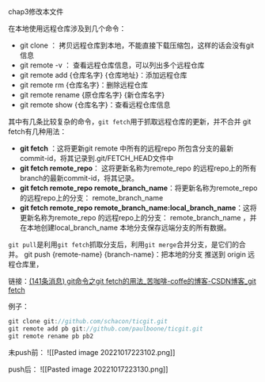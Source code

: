 chap3修改本文件

在本地使用远程仓库涉及到几个命令：
- git clone ： 拷贝远程仓库到本地，不能直接下载压缩包，这样的话会没有git信息
- git remote -v ： 查看远程仓库信息，可以列出多个远程仓库
- git remote add {仓库名字} {仓库地址}：添加远程仓库
- git remote rm {仓库名字}：删除远程仓库
- git remote rename {原仓库名字} {新仓库名字}
- git remote show {仓库名字}：查看远程仓库信息

其中有几条比较复杂的命令，`git fetch`用于抓取远程仓库的更新，并不合并
git fetch有几种用法：
- **git fetch** ：这将更新git remote 中所有的远程repo 所包含分支的最新commit-id，将其记录到.git/FETCH_HEAD文件中
- **git fetch remote_repo**： 这将更新名称为remote_repo 的远程repo上的所有branch的最新commit-id，将其记录。
- **git fetch remote_repo remote_branch_name**：将更新名称为remote_repo 的远程repo上的分支： remote_branch_name
- **git fetch remote_repo remote_branch_name:local_branch_name**：这将更新名称为remote_repo 的远程repo上的分支： remote_branch_name ，并在本地创建local_branch_name 本地分支保存远端分支的所有数据。

`git pull`是利用`git fetch`抓取分支后，利用`git merge`合并分支，是它们的合并。
git push {remote-name} {branch-name}：把本地的分支 推送到 origin 远程仓库里，

链接：[(141条消息) git命令之git fetch的用法_苦咖啡-coffe的博客-CSDN博客_git fetch](https://blog.csdn.net/QH_JAVA/article/details/77969010)


例子：
```cpp
git clone git://github.com/schacon/ticgit.git
git remote add pb git://github.com/paulboone/ticgit.git
git remote rename pb pb2
```


未push前：
![[Pasted image 20221017223102.png]]

push后：
![[Pasted image 20221017223130.png]]